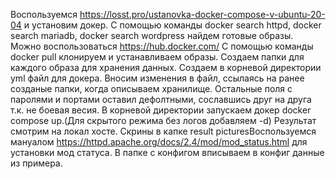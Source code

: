 Воспользуемся https://losst.pro/ustanovka-docker-compose-v-ubuntu-20-04 и установим докер.
С помощью команды docker search httpd, docker search mariadb, docker search wordpress найдем готовые образы. Можно воспользоваться https://hub.docker.com/
С помощью команды docker pull клонируем и устанавливаем образы.
Создаем папки для каждого образа для хранения данных.
Создаем в корневой директории yml файл для докера.
Вносим изменения в файл, ссылаясь на ранее созданые папки, когда описываем хранилище. Остальные поля с паролями и портами оставил дефолтными, сославшись друг на друга т.к. не боевая весия.
В корневой директории запускаем докер docker compose up.(Для скрытого режима без логов добавляем -d)
Результат смотрим на локал хосте. Скрины в капке result picturesВоспользуемся мануалом https://httpd.apache.org/docs/2.4/mod/mod_status.html для установки мод статуса.
В папке с конфигом вписываем в конфиг данные из примера.
